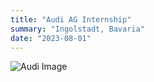 ```yaml
---
title: "Audi AG Internship"
summary: "Ingolstadt, Bavaria"
date: "2023-08-01"
---
```


![Audi Image](/e2p1.jpg)